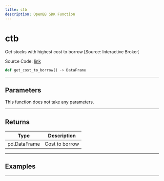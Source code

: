 ```yaml
---
title: ctb
description: OpenBB SDK Function
---
```


# ctb

Get stocks with highest cost to borrow [Source: Interactive Broker]

Source Code: [link](https://github.com/OpenBB-finance/OpenBBTerminal/tree/main/openbb_terminal/stocks/dark_pool_shorts/ibkr_model.py#L16)

```python
def get_cost_to_borrow() -> DataFrame
```
---

## Parameters

This function does not take any parameters.

---

## Returns

| Type | Description |
| ---- | ----------- |
| pd.DataFrame | Cost to borrow |

---

## Examples

---

